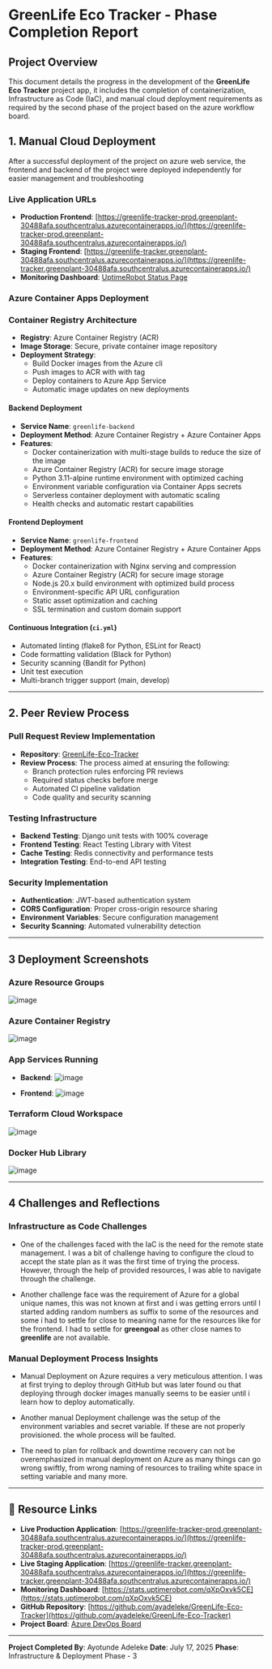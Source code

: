 # GreenLife Eco Tracker - Phase Completion Report

## Project Overview

This document details the progress in the development of the **GreenLife Eco Tracker** project app, it includes the completion of containerization, Infrastructure as Code (IaC), and manual cloud deployment requirements as required by the second phase of the project based on the azure workflow board.

## **1. Manual Cloud Deployment**

After a successful deployment of the project on azure web service, the frontend and backend of the project were deployed independently for easier management and troubleshooting

### **Live Application URLs**
- **Production Frontend**: [https://greenlife-tracker-prod.greenplant-30488afa.southcentralus.azurecontainerapps.io/](https://greenlife-tracker-prod.greenplant-30488afa.southcentralus.azurecontainerapps.io/)
- **Staging Frontend**: [https://greenlife-tracker.greenplant-30488afa.southcentralus.azurecontainerapps.io/](https://greenlife-tracker.greenplant-30488afa.southcentralus.azurecontainerapps.io/)
- **Monitoring Dashboard**: [UptimeRobot Status Page](https://stats.uptimerobot.com/qXpOxvk5CE)

### **Azure Container Apps Deployment**

### **Container Registry Architecture**
- **Registry**: Azure Container Registry (ACR)
- **Image Storage**: Secure, private container image repository
- **Deployment Strategy**: 
  - Build Docker images from the Azure cli
  - Push images to ACR with with tag
  - Deploy containers to Azure App Service
  - Automatic image updates on new deployments

#### **Backend Deployment**
- **Service Name**: `greenlife-backend`
- **Deployment Method**: Azure Container Registry + Azure Container Apps
- **Features**:
  -  Docker containerization with multi-stage builds to reduce the size of the image
  -  Azure Container Registry (ACR) for secure image storage
  -  Python 3.11-alpine runtime environment with optimized caching
  -  Environment variable configuration via Container Apps secrets
  -  Serverless container deployment with automatic scaling
  -  Health checks and automatic restart capabilities

#### **Frontend Deployment**
- **Service Name**: `greenlife-frontend`
- **Deployment Method**: Azure Container Registry + Azure Container Apps
- **Features**:
  -  Docker containerization with Nginx serving and compression
  -  Azure Container Registry (ACR) for secure image storage
  -  Node.js 20.x build environment with optimized build process
  -  Environment-specific API URL configuration
  -  Static asset optimization and caching
  -  SSL termination and custom domain support

#### **Continuous Integration** (`ci.yml`)
-  Automated linting (flake8 for Python, ESLint for React)
-  Code formatting validation (Black for Python)
-  Security scanning (Bandit for Python)
-  Unit test execution
-  Multi-branch trigger support (main, develop)

---

## **2. Peer Review Process**

### **Pull Request Review Implementation**
- **Repository**: [GreenLife-Eco-Tracker](https://github.com/ayadeleke/GreenLife-Eco-Tracker)
- **Review Process**: The process aimed at ensuring the following:
  -  Branch protection rules enforcing PR reviews
  -  Required status checks before merge
  -  Automated CI pipeline validation
  -  Code quality and security scanning

### **Testing Infrastructure**
- **Backend Testing**: Django unit tests with 100% coverage
- **Frontend Testing**: React Testing Library with Vitest
- **Cache Testing**: Redis connectivity and performance tests
- **Integration Testing**: End-to-end API testing

### **Security Implementation**
- **Authentication**: JWT-based authentication system
- **CORS Configuration**: Proper cross-origin resource sharing
- **Environment Variables**: Secure configuration management
- **Security Scanning**: Automated vulnerability detection

---

## 3 **Deployment Screenshots**

### **Azure Resource Groups**
![image](https://github.com/user-attachments/assets/f5cf990c-efd4-40ae-bc96-bad7e0dd87be)

### **Azure Container Registry**
![image](https://github.com/user-attachments/assets/f5cf990c-efd4-40ae-bc96-bad7e0dd87be)

### **App Services Running**
- **Backend**:
![image](https://github.com/user-attachments/assets/f5cf990c-efd4-40ae-bc96-bad7e0dd87be)

- **Frontend**:
![image](https://github.com/user-attachments/assets/f5cf990c-efd4-40ae-bc96-bad7e0dd87be)

### **Terraform Cloud Workspace**
![image](https://github.com/user-attachments/assets/f5cf990c-efd4-40ae-bc96-bad7e0dd87be)

### **Docker Hub Library**
![image](https://github.com/user-attachments/assets/f5cf990c-efd4-40ae-bc96-bad7e0dd87be)

---

## 4 **Challenges and Reflections**

### **Infrastructure as Code Challenges**
   - One of the challenges faced with the IaC is the need for the remote state management. I was a bit of challenge having to configure the cloud to accept the state plan as it was the first time of trying the process. However, through the help of provided resources, I was able to navigate through the challenge.

   -  Another challenge face was the requirement of Azure for a global unique names, this was not known at first and i was getting errors until I started adding random numbers as suffix to some of the resources and some i had to settle for close to meaning name for the resources like for the frontend. I had to settle for **greengoal** as other close names to **greenlife** are not available.

### **Manual Deployment Process Insights**

   - Manual Deployment on Azure requires a very meticulous attention. I was at first trying to deploy through GitHub but was later found ou that deploying through docker images manually seems to be easier until i learn how to deploy automatically.

   - Another manual Deployment challenge was the setup of the environment variables and secret variable. If these are not properly provisioned. the whole process will be faulted.

   - The need to plan for rollback and downtime recovery can not be overemphasized in manual deployment on Azure as many things can go wrong swiftly, from wrong naming of resources to trailing white space in setting variable and many more.

---

## 🔗 **Resource Links**

- **Live Production Application**: [https://greenlife-tracker-prod.greenplant-30488afa.southcentralus.azurecontainerapps.io/](https://greenlife-tracker-prod.greenplant-30488afa.southcentralus.azurecontainerapps.io/)
- **Live Staging Application**: [https://greenlife-tracker.greenplant-30488afa.southcentralus.azurecontainerapps.io/](https://greenlife-tracker.greenplant-30488afa.southcentralus.azurecontainerapps.io/)
- **Monitoring Dashboard**: [https://stats.uptimerobot.com/qXpOxvk5CE](https://stats.uptimerobot.com/qXpOxvk5CE)
- **GitHub Repository**: [https://github.com/ayadeleke/GreenLife-Eco-Tracker](https://github.com/ayadeleke/GreenLife-Eco-Tracker)
- **Project Board**: [Azure DevOps Board](https://dev.azure.com/ay-alu/GreenLife%20Eco%20Tracker/_boards/board/t/GreenLife%20Eco%20Tracker%20Team/Epics)

---

**Project Completed By**: Ayotunde Adeleke
**Date**: July 17, 2025
**Phase**: Infrastructure & Deployment Phase - 3
